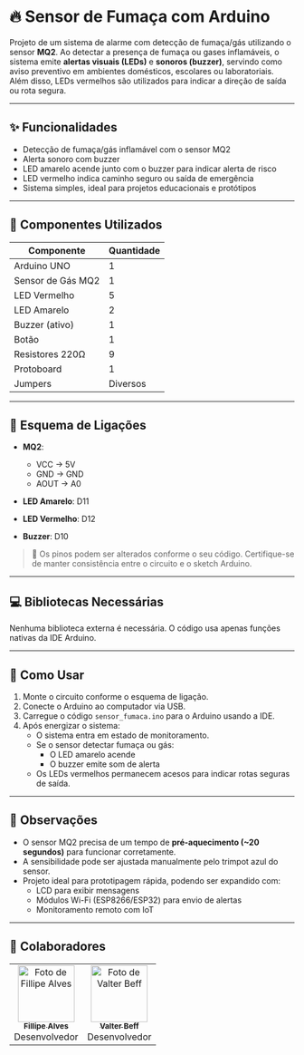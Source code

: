 # 🔥 Sensor de Fumaça com Arduino

Projeto de um sistema de alarme com detecção de fumaça/gás utilizando o sensor **MQ2**. Ao detectar a presença de fumaça ou gases inflamáveis, o sistema emite **alertas visuais (LEDs)** e **sonoros (buzzer)**, servindo como aviso preventivo em ambientes domésticos, escolares ou laboratoriais. Além disso, LEDs vermelhos são utilizados para indicar a direção de saída ou rota segura.

---

## ✨ Funcionalidades

- Detecção de fumaça/gás inflamável com o sensor MQ2
- Alerta sonoro com buzzer
- LED amarelo acende junto com o buzzer para indicar alerta de risco
- LED vermelho indica caminho seguro ou saída de emergência
- Sistema simples, ideal para projetos educacionais e protótipos

---

## 🔧 Componentes Utilizados

| Componente         | Quantidade |
|--------------------|------------|
| Arduino UNO        | 1          |
| Sensor de Gás MQ2  | 1          |
| LED Vermelho       | 5          |
| LED Amarelo        | 2          |
| Buzzer (ativo)     | 1          |
| Botão              | 1          |
| Resistores 220Ω    | 9          |
| Protoboard         | 1          |
| Jumpers            | Diversos   |

---

## 🔌 Esquema de Ligações

- **MQ2**:  
  - VCC → 5V  
  - GND → GND  
  - AOUT → A0

- **LED Amarelo**: D11  
- **LED Vermelho**: D12  
- **Buzzer**: D10

> 📌 Os pinos podem ser alterados conforme o seu código. Certifique-se de manter consistência entre o circuito e o sketch Arduino.

---

## 💻 Bibliotecas Necessárias

Nenhuma biblioteca externa é necessária. O código usa apenas funções nativas da IDE Arduino.

---

## 🚀 Como Usar

1. Monte o circuito conforme o esquema de ligação.
2. Conecte o Arduino ao computador via USB.
3. Carregue o código `sensor_fumaca.ino` para o Arduino usando a IDE.
4. Após energizar o sistema:
   - O sistema entra em estado de monitoramento.
   - Se o sensor detectar fumaça ou gás:
     - O LED amarelo acende
     - O buzzer emite som de alerta
   - Os LEDs vermelhos permanecem acesos para indicar rotas seguras de saída.

---

## 📌 Observações

- O sensor MQ2 precisa de um tempo de **pré-aquecimento (~20 segundos)** para funcionar corretamente.
- A sensibilidade pode ser ajustada manualmente pelo trimpot azul do sensor.
- Projeto ideal para prototipagem rápida, podendo ser expandido com:
  - LCD para exibir mensagens
  - Módulos Wi-Fi (ESP8266/ESP32) para envio de alertas
  - Monitoramento remoto com IoT

---

## 🧠 Colaboradores

<table>
  <tr>
    <td align="center">
      <a href="https://github.com/FillipeAlves94">
        <img src="https://github.com/FillipeAlves94.png" width="100px;" alt="Foto de Fillipe Alves"/><br />
        <sub><b>Fillipe Alves</b></sub>
      </a><br />
      Desenvolvedor
    </td>
    <td align="center">
      <a href="https://github.com/ValterBeff">
        <img src="https://github.com/ValterBeff.png" width="100px;" alt="Foto de Valter Beff"/><br />
        <sub><b>Valter Beff</b></sub>
      </a><br />
      Desenvolvedor
    </td>
  </tr>
</table>
